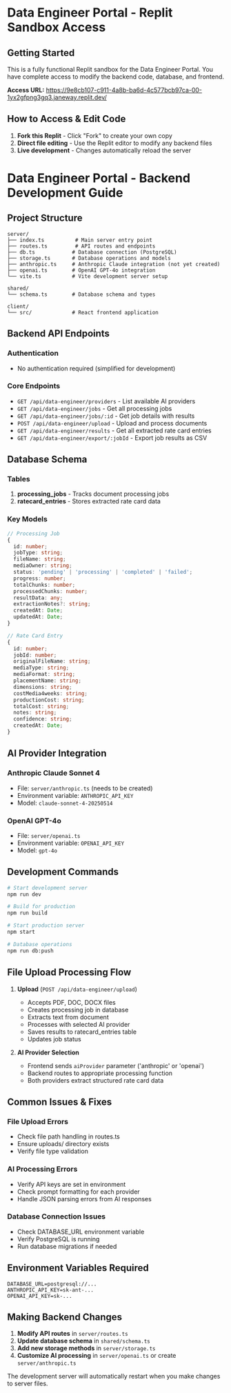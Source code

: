 # Data Engineer Portal - Replit Sandbox Access

## Getting Started

This is a fully functional Replit sandbox for the Data Engineer Portal. You have complete access to modify the backend code, database, and frontend.

**Access URL:** https://9e8cb107-c911-4a8b-ba6d-4c577bcb97ca-00-1yx2gfpng3gq3.janeway.replit.dev/

## How to Access & Edit Code

1. **Fork this Replit** - Click "Fork" to create your own copy
2. **Direct file editing** - Use the Replit editor to modify any backend files
3. **Live development** - Changes automatically reload the server

# Data Engineer Portal - Backend Development Guide

## Project Structure

```
server/
├── index.ts          # Main server entry point
├── routes.ts         # API routes and endpoints
├── db.ts            # Database connection (PostgreSQL)
├── storage.ts       # Database operations and models
├── anthropic.ts     # Anthropic Claude integration (not yet created)
├── openai.ts        # OpenAI GPT-4o integration
└── vite.ts          # Vite development server setup

shared/
└── schema.ts        # Database schema and types

client/
└── src/             # React frontend application
```

## Backend API Endpoints

### Authentication
- No authentication required (simplified for development)

### Core Endpoints
- `GET /api/data-engineer/providers` - List available AI providers
- `GET /api/data-engineer/jobs` - Get all processing jobs
- `GET /api/data-engineer/jobs/:id` - Get job details with results
- `POST /api/data-engineer/upload` - Upload and process documents
- `GET /api/data-engineer/results` - Get all extracted rate card entries
- `GET /api/data-engineer/export/:jobId` - Export job results as CSV

## Database Schema

### Tables
1. **processing_jobs** - Tracks document processing jobs
2. **ratecard_entries** - Stores extracted rate card data

### Key Models
```typescript
// Processing Job
{
  id: number;
  jobType: string;
  fileName: string;
  mediaOwner: string;
  status: 'pending' | 'processing' | 'completed' | 'failed';
  progress: number;
  totalChunks: number;
  processedChunks: number;
  resultData: any;
  extractionNotes?: string;
  createdAt: Date;
  updatedAt: Date;
}

// Rate Card Entry
{
  id: number;
  jobId: number;
  originalFileName: string;
  mediaType: string;
  mediaFormat: string;
  placementName: string;
  dimensions: string;
  costMedia4weeks: string;
  productionCost: string;
  totalCost: string;
  notes: string;
  confidence: string;
  createdAt: Date;
}
```

## AI Provider Integration

### Anthropic Claude Sonnet 4
- File: `server/anthropic.ts` (needs to be created)
- Environment variable: `ANTHROPIC_API_KEY`
- Model: `claude-sonnet-4-20250514`

### OpenAI GPT-4o
- File: `server/openai.ts`
- Environment variable: `OPENAI_API_KEY`
- Model: `gpt-4o`

## Development Commands

```bash
# Start development server
npm run dev

# Build for production
npm run build

# Start production server
npm start

# Database operations
npm run db:push
```

## File Upload Processing Flow

1. **Upload** (`POST /api/data-engineer/upload`)
   - Accepts PDF, DOC, DOCX files
   - Creates processing job in database
   - Extracts text from document
   - Processes with selected AI provider
   - Saves results to ratecard_entries table
   - Updates job status

2. **AI Provider Selection**
   - Frontend sends `aiProvider` parameter ('anthropic' or 'openai')
   - Backend routes to appropriate processing function
   - Both providers extract structured rate card data

## Common Issues & Fixes

### File Upload Errors
- Check file path handling in routes.ts
- Ensure uploads/ directory exists
- Verify file type validation

### AI Processing Errors
- Verify API keys are set in environment
- Check prompt formatting for each provider
- Handle JSON parsing errors from AI responses

### Database Connection Issues
- Check DATABASE_URL environment variable
- Verify PostgreSQL is running
- Run database migrations if needed

## Environment Variables Required

```
DATABASE_URL=postgresql://...
ANTHROPIC_API_KEY=sk-ant-...
OPENAI_API_KEY=sk-...
```

## Making Backend Changes

1. **Modify API routes** in `server/routes.ts`
2. **Update database schema** in `shared/schema.ts`
3. **Add new storage methods** in `server/storage.ts`
4. **Customize AI processing** in `server/openai.ts` or create `server/anthropic.ts`

The development server will automatically restart when you make changes to server files.
